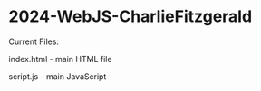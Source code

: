 # 2024-WebJS-CharlieFitzgerald

Current Files:

index.html - main HTML file

script.js - main JavaScript
